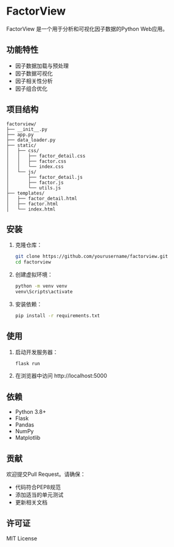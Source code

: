 # FactorView

FactorView 是一个用于分析和可视化因子数据的Python Web应用。

## 功能特性
- 因子数据加载与预处理
- 因子数据可视化
- 因子相关性分析
- 因子组合优化

## 项目结构
```
factorview/
├── __init__.py
├── app.py
├── data_loader.py
├── static/
│   ├── css/
│   │   ├── factor_detail.css
│   │   ├── factor.css
│   │   └── index.css
│   └── js/
│       ├── factor_detail.js
│       ├── factor.js
│       └── utils.js
├── templates/
│   ├── factor_detail.html
│   ├── factor.html
│   └── index.html
```

## 安装

1. 克隆仓库：
   ```bash
   git clone https://github.com/yourusername/factorview.git
   cd factorview
   ```

2. 创建虚拟环境：
   ```bash
   python -m venv venv
   venv\Scripts\activate
   ```

3. 安装依赖：
   ```bash
   pip install -r requirements.txt
   ```

## 使用

1. 启动开发服务器：
   ```bash
   flask run
   ```

2. 在浏览器中访问 http://localhost:5000

## 依赖

- Python 3.8+
- Flask
- Pandas
- NumPy
- Matplotlib

## 贡献

欢迎提交Pull Request。请确保：
- 代码符合PEP8规范
- 添加适当的单元测试
- 更新相关文档

## 许可证

MIT License

